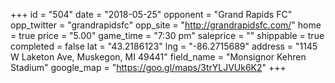 +++
id = "504"
date = "2018-05-25"
opponent = "Grand Rapids FC"
opp_twitter = "grandrapidsfc"
opp_site = "http://grandrapidsfc.com/"
home = true
price = "5.00"
game_time = "7:30 pm"
saleprice = ""
shippable = true
completed = false
lat = "43.2186123"
lng = "-86.2715689"
address = "1145 W Laketon Ave, Muskegon, MI 49441"
field_name = "Monsignor Kehren Stadium"
google_map = "https://goo.gl/maps/3trYLJVUk6K2"
+++
